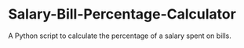 # Salary-Bill-Percentage-Calculator
A Python script to calculate the percentage of a salary spent on bills.
